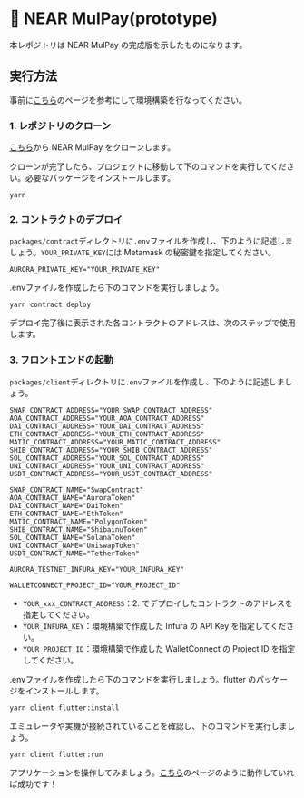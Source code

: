 # 💬 NEAR MulPay(prototype)

本レポジトリは NEAR MulPay の完成版を示したものになります。

## 実行方法

事前に[こちら](https://app.unchain.tech/learn/NEAR-MulPay/ja/0/2/)のページを参考にして環境構築を行なってください。

### 1. レポジトリのクローン

[こちら](https://github.com/unchain-tech/NEAR-MulPay.git)から NEAR MulPay をクローンします。

クローンが完了したら、プロジェクトに移動して下のコマンドを実行してください。必要なパッケージをインストールします。

```
yarn
```

### 2. コントラクトのデプロイ

`packages/contract`ディレクトリに`.env`ファイルを作成し、下のように記述しましょう。`YOUR_PRIVATE_KEY`には Metamask の秘密鍵を指定してください。

```
AURORA_PRIVATE_KEY="YOUR_PRIVATE_KEY"
```

.envファイルを作成したら下のコマンドを実行しましょう。

```
yarn contract deploy
```

デプロイ完了後に表示された各コントラクトのアドレスは、次のステップで使用します。

### 3. フロントエンドの起動

`packages/client`ディレクトリに`.env`ファイルを作成し、下のように記述しましょう。

```
SWAP_CONTRACT_ADDRESS="YOUR_SWAP_CONTRACT_ADDRESS"
AOA_CONTRACT_ADDRESS="YOUR_AOA_CONTRACT_ADDRESS"
DAI_CONTRACT_ADDRESS="YOUR_DAI_CONTRACT_ADDRESS"
ETH_CONTRACT_ADDRESS="YOUR_ETH_CONTRACT_ADDRESS"
MATIC_CONTRACT_ADDRESS="YOUR_MATIC_CONTRACT_ADDRESS"
SHIB_CONTRACT_ADDRESS="YOUR_SHIB_CONTRACT_ADDRESS"
SOL_CONTRACT_ADDRESS="YOUR_SOL_CONTRACT_ADDRESS"
UNI_CONTRACT_ADDRESS="YOUR_UNI_CONTRACT_ADDRESS"
USDT_CONTRACT_ADDRESS="YOUR_USDT_CONTRACT_ADDRESS"

SWAP_CONTRACT_NAME="SwapContract"
AOA_CONTRACT_NAME="AuroraToken"
DAI_CONTRACT_NAME="DaiToken"
ETH_CONTRACT_NAME="EthToken"
MATIC_CONTRACT_NAME="PolygonToken"
SHIB_CONTRACT_NAME="ShibainuToken"
SOL_CONTRACT_NAME="SolanaToken"
UNI_CONTRACT_NAME="UniswapToken"
USDT_CONTRACT_NAME="TetherToken"

AURORA_TESTNET_INFURA_KEY="YOUR_INFURA_KEY"

WALLETCONNECT_PROJECT_ID="YOUR_PROJECT_ID"
```

- `YOUR_xxx_CONTRACT_ADDRESS`：2. でデプロイしたコントラクトのアドレスを指定してください。
- `YOUR_INFURA_KEY`：環境構築で作成した Infura の API Key を指定してください。
- `YOUR_PROJECT_ID`：環境構築で作成した WalletConnect の Project ID を指定してください。

.envファイルを作成したら下のコマンドを実行しましょう。flutter のパッケージをインストールします。

```
yarn client flutter:install
```

エミュレータや実機が接続されていることを確認し、下のコマンドを実行しましょう。

```
yarn client flutter:run
```

アプリケーションを操作してみましょう。[こちら](https://app.unchain.tech/learn/NEAR-MulPay/ja/3/1/)のページのように動作していれば成功です！